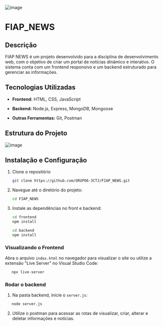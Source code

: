 ![image](https://github.com/user-attachments/assets/4c066944-0bfb-408d-afb1-8de6f48bccc4)




# FIAP_NEWS

## Descrição

FIAP NEWS é um projeto desenvolvido para a disciplina de desenvolvimento web, com o objetivo de criar um portal de notícias dinâmico e interativo. O sistema conta com um frontend responsivo e um backend estruturado para gerenciar as informações.

## Tecnologias Utilizadas

* __Frontend:__ HTML, CSS, JavaScript

* __Backend:__ Node.js, Express, MongoDB, Mongoose

* __Outras Ferramentas:__ Git, Postman

## Estrutura do Projeto

![image](https://github.com/user-attachments/assets/c4b60ca9-697a-4f0e-91d2-570d6635ea7b)


## Instalação e Configuração

1. Clone o repositório
   ```bash
   git clone https://github.com/GRUPO6-3CTJ/FIAP_NEWS.git
   ```
2. Navegue até o diretório do projeto:
    ```bash
    cd FIAP_NEWS
    ```
3. Instale as dependências no front e backend:
    ```bash
    cd frontend
    npm install
    ```
    ```bash
    cd backend
    npm install
    ```

### Visualizando o Frontend

Abra o arquivo `index.html` no navegador para visualizar o site ou utilize a extensão "Live Server" no Visual Studio Code:
```bash
   npx live-server
   ```
### Rodar o backend

1. Na pasta backend, inicie o `server.js`:
```bash
   node server.js
```
2. Utilize o postman para acessar as rotas de visualizar, criar, alterar e deletar informações e notícias. 



